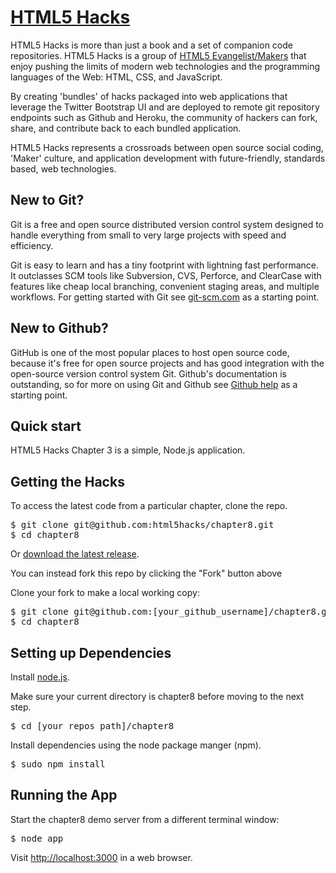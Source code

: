 [HTML5 Hacks](https://github.com/html5hacks)
=================

HTML5 Hacks is more than just a book and a set of companion code repositories. HTML5 Hacks is a group of [HTML5 Evangelist/Makers](https://github.com/html5hacks?tab=members) that enjoy pushing the limits of modern web technologies and the programming languages of the Web: HTML, CSS, and JavaScript. 

By creating 'bundles' of hacks packaged into web applications that leverage the Twitter Bootstrap UI and are deployed to remote git repository endpoints such as Github and Heroku, the community of hackers can fork, share, and contribute back to each bundled application. 

HTML5 Hacks represents a crossroads between open source social coding, 'Maker' culture, and application development with future-friendly, standards based, web technologies. 

New to Git?
-----------
Git is a free and open source distributed version control system designed to handle everything from small to very large projects with speed and efficiency.

Git is easy to learn and has a tiny footprint with lightning fast performance. It outclasses SCM tools like Subversion, CVS, Perforce, and ClearCase with features like cheap local branching, convenient staging areas, and multiple workflows. For getting started with Git see [git-scm.com](http://git-scm.com/) as a starting point.


New to Github?
-----------
GitHub is one of the most popular places to host open source code, because it's free for open source projects and has good integration with the open-source version control system Git. Github's documentation is outstanding, so for more on using Git and Github see [Github help](https://help.github.com) as a starting point.


Quick start
-----------

HTML5 Hacks Chapter 3 is a simple, Node.js application. 

## Getting the Hacks

To access the latest code from a particular chapter, clone the repo.

<pre>
$ git clone git@github.com:html5hacks/chapter8.git
$ cd chapter8
</pre>

Or [download the latest release](https://github.com/html5hacks/chapter8/archive/master.zip).

You can instead fork this repo by clicking the "Fork" button above

Clone your fork to make a local working copy:

<pre>
$ git clone git@github.com:[your_github_username]/chapter8.git
$ cd chapter8
</pre>

## Setting up Dependencies

Install [node.js](http://nodejs.org/#download).

Make sure your current directory is chapter8 before moving to the next step.

<pre>
$ cd [your repos path]/chapter8
</pre>

Install dependencies using the node package manger (npm).

<pre>
$ sudo npm install
</pre>

## Running the App

Start the chapter8 demo server from a different terminal window:

<pre>
$ node app
</pre>

Visit [http://localhost:3000](http://localhost:3000) in a web browser.